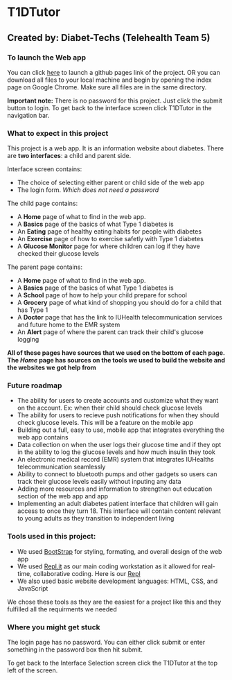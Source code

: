 # T1DTutor
## Created by: Diabet-Techs (Telehealth Team 5)

### To launch the Web app 
You can click [here](https://mattman52.github.io) to launch a github pages link of the project. 
OR you can download all files to your local machine and begin by opening the index page on Google Chrome. Make sure all files are in the same directory. 

**Important note:** There is no password for this project. Just click the submit button to login. To get back to the interface screen click T1DTutor in the navigation bar.
### What to expect in this project
This project is a web app. It is an information website about diabetes. There are **two interfaces**: a child and parent side.

Interface screen contains:
- The choice of selecting either parent or child side of the web app
- The login form. *Which does not need a password*

The child page contains:
- A **Home** page of what to find in the web app. 
- A **Basics** page of the basics of what Type 1 diabetes is
- An **Eating** page of healthy eating habits for people with diabetes
- An **Exercise** page of how to exercise safetly with Type 1 diabetes
- A **Glucose Monitor** page for where children can log if they have checked their glucose levels

The parent page contains:
- A **Home** page of what to find in the web app. 
- A **Basics** page of the basics of what Type 1 diabetes is
- A **School** page of how to help your child prepare for school
- A **Grocery** page of what kind of shopping you should do for a child that has Type 1
- A **Doctor** page that has the link to IUHealth telecommunication services and future home to the EMR system 
- An **Alert** page of where the parent can track their child's glucose logging

**All of these pages have sources that we used on the bottom of each page. The *Home* page has sources on the tools we used to build the website and the websites we got help from**

### Future roadmap
- The ability for users to create accounts and customize what they want on the account. Ex: when their child should check glucose levels
- The ability for users to recieve push notifications for when they should check glucose levels. This will be a feature on the mobile app
- Building out a full, easy to use, mobile app that integrates everything the web app contains
- Data collection on when the user logs their glucose time and if they opt in the ability to log the glucose levels and how much insulin they took
- An electronic medical record (EMR) system that integrates IUHealths telecommunication seamlessly
- Ability to connect to bluetooth pumps and other gadgets so users can track their glucose levels easily without inputing any data
- Adding more resources and information to strengthen out education section of the web app and app 
- Implementing an adult diabetes patient interface that children will gain access to once they turn 18. This interface will contain content relevant to young adults as they transition to independent living


### Tools used in this project:
- We used [BootStrap](https://getbootstrap.com/) for styling, formating, and overall design of the web app
- We used [Repl.it](https://repl.it) as our main coding workstation as it allowed for real-time, collaborative coding. Here is our [Repl](https://repl.it/@mattman6567/boot)
- We also used basic website development languages: HTML, CSS, and JavaScript

We chose these tools as they are the easiest for a project like this and they fulfilled all the requirments we needed

### Where you might get stuck
The login page has no password. You can either click submit or enter something in the password box then hit submit.

To get back to the Interface Selection screen click the T1DTutor at the top left of the screen. 

 
